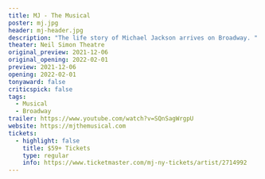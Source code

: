 ```yaml
---
title: MJ - The Musical
poster: mj.jpg
header: mj-header.jpg
description: "The life story of Michael Jackson arrives on Broadway. "
theater: Neil Simon Theatre
original_preview: 2021-12-06
original_opening: 2022-02-01
preview: 2021-12-06
opening: 2022-02-01
tonyaward: false
criticspick: false
tags: 
  - Musical
  - Broadway
trailer: https://www.youtube.com/watch?v=SQnSagWrgpU
website: https://mjthemusical.com
tickets:
  - highlight: false
    title: $59+ Tickets
    type: regular
    info: https://www.ticketmaster.com/mj-ny-tickets/artist/2714992
---
```

